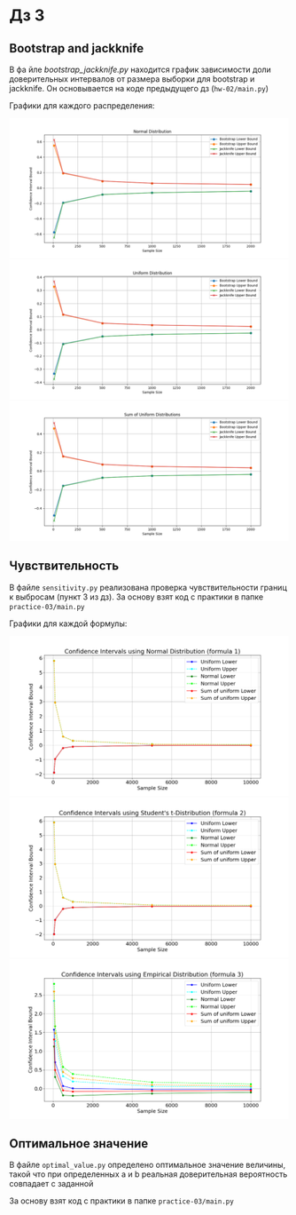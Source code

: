 # Дз 3

## Bootstrap and jackknife
В фа
йле _bootstrap_jackknife.py_ находится график зависимости доли доверительных интервалов от размера выборки для bootstrap и jackknife.
Он основывается на коде предыдущего дз (`hw-02/main.py`)

Графики для каждого распределения: 

![normal_1.png](normal_1.png)
![uniform_2.png](uniform_2.png)
![sum of uniform_3.png](sum%20of%20uniform_3.png)

## Чувствительность
В файле `sensitivity.py` реализована проверка чувствительности границ к выбросам (пункт 3 из дз).
За основу взят код с практики в папке `practice-03/main.py`

Графики для каждой формулы: 

![sensitivity_1.png](sensitivity_1.png)
![sensitivity_2.png](sensitivity_2.png)
![sensitivity_3.png](sensitivity_3.png)

## Оптимальное значение 
В файле `optimal_value.py` определено оптимальное значение величины, такой что при определенных a и b реальная доверительная вероятность совпадает с заданной 

За основу взят код с практики в папке `practice-03/main.py`


